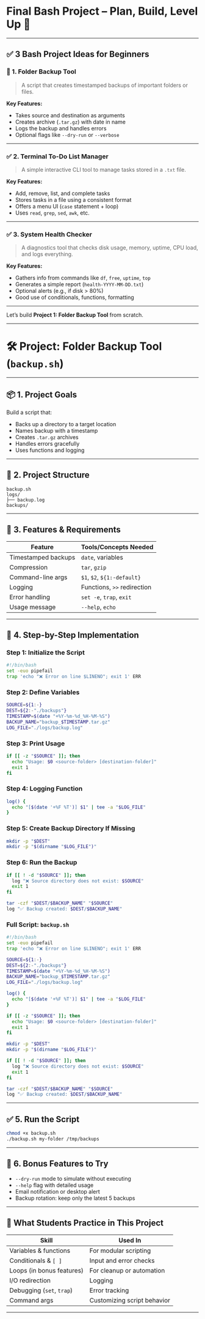 # Final Bash Project – Plan, Build, Level Up 🚀

---

## ✅ 3 Bash Project Ideas for Beginners

### 📁 1. Folder Backup Tool

> A script that creates timestamped backups of important folders or files.

**Key Features:**

* Takes source and destination as arguments
* Creates archive (`.tar.gz`) with date in name
* Logs the backup and handles errors
* Optional flags like `--dry-run` or `--verbose`

---

### ✅ 2. Terminal To-Do List Manager

> A simple interactive CLI tool to manage tasks stored in a `.txt` file.

**Key Features:**

* Add, remove, list, and complete tasks
* Stores tasks in a file using a consistent format
* Offers a menu UI (`case` statement + loop)
* Uses `read`, `grep`, `sed`, `awk`, etc.

---

### ✅ 3. System Health Checker

> A diagnostics tool that checks disk usage, memory, uptime, CPU load, and logs everything.

**Key Features:**

* Gathers info from commands like `df`, `free`, `uptime`, `top`
* Generates a simple report (`health-YYYY-MM-DD.txt`)
* Optional alerts (e.g., if disk > 80%)
* Good use of conditionals, functions, formatting

---

Let’s build **Project 1: Folder Backup Tool** from scratch.

---

# 🛠 Project: Folder Backup Tool (`backup.sh`)

---

## 📦 1. Project Goals

Build a script that:

* Backs up a directory to a target location
* Names backup with a timestamp
* Creates `.tar.gz` archives
* Handles errors gracefully
* Uses functions and logging

---

## 🧱 2. Project Structure

```
backup.sh
logs/
├── backup.log
backups/
```

---

## 🧩 3. Features & Requirements

| Feature             | Tools/Concepts Needed       |
| ------------------- | --------------------------- |
| Timestamped backups | `date`, variables           |
| Compression         | `tar`, `gzip`               |
| Command-line args   | `$1`, `$2`, `${1:-default}` |
| Logging             | Functions, `>>` redirection |
| Error handling      | `set -e`, `trap`, `exit`    |
| Usage message       | `--help`, `echo`            |

---

## 🔨 4. Step-by-Step Implementation

### Step 1: Initialize the Script

```bash
#!/bin/bash
set -euo pipefail
trap 'echo "❌ Error on line $LINENO"; exit 1' ERR
```

### Step 2: Define Variables

```bash
SOURCE=${1:-}
DEST=${2:-"./backups"}
TIMESTAMP=$(date "+%Y-%m-%d_%H-%M-%S")
BACKUP_NAME="backup_$TIMESTAMP.tar.gz"
LOG_FILE="./logs/backup.log"
```

### Step 3: Print Usage

```bash
if [[ -z "$SOURCE" ]]; then
  echo "Usage: $0 <source-folder> [destination-folder]"
  exit 1
fi
```

### Step 4: Logging Function

```bash
log() {
  echo "[$(date '+%F %T')] $1" | tee -a "$LOG_FILE"
}
```

### Step 5: Create Backup Directory If Missing

```bash
mkdir -p "$DEST"
mkdir -p "$(dirname "$LOG_FILE")"
```

### Step 6: Run the Backup

```bash
if [[ ! -d "$SOURCE" ]]; then
  log "❌ Source directory does not exist: $SOURCE"
  exit 1
fi

tar -czf "$DEST/$BACKUP_NAME" "$SOURCE"
log "✅ Backup created: $DEST/$BACKUP_NAME"
```

### Full Script: `backup.sh`

```bash
#!/bin/bash
set -euo pipefail
trap 'echo "❌ Error on line $LINENO"; exit 1' ERR

SOURCE=${1:-}
DEST=${2:-"./backups"}
TIMESTAMP=$(date "+%Y-%m-%d_%H-%M-%S")
BACKUP_NAME="backup_$TIMESTAMP.tar.gz"
LOG_FILE="./logs/backup.log"

log() {
  echo "[$(date '+%F %T')] $1" | tee -a "$LOG_FILE"
}

if [[ -z "$SOURCE" ]]; then
  echo "Usage: $0 <source-folder> [destination-folder]"
  exit 1
fi

mkdir -p "$DEST"
mkdir -p "$(dirname "$LOG_FILE")"

if [[ ! -d "$SOURCE" ]]; then
  log "❌ Source directory does not exist: $SOURCE"
  exit 1
fi

tar -czf "$DEST/$BACKUP_NAME" "$SOURCE"
log "✅ Backup created: $DEST/$BACKUP_NAME"
```

---

## ✅ 5. Run the Script

```bash
chmod +x backup.sh
./backup.sh my-folder /tmp/backups
```

---

## 🧪 6. Bonus Features to Try

* `--dry-run` mode to simulate without executing
* `--help` flag with detailed usage
* Email notification or desktop alert
* Backup rotation: keep only the latest 5 backups

---

## 🧠 What Students Practice in This Project

| Skill                     | Used In                     |
| ------------------------- | --------------------------- |
| Variables & functions     | For modular scripting       |
| Conditionals & `[ ]`      | Input and error checks      |
| Loops (in bonus features) | For cleanup or automation   |
| I/O redirection           | Logging                     |
| Debugging (`set`, `trap`) | Error tracking              |
| Command args              | Customizing script behavior |

---
